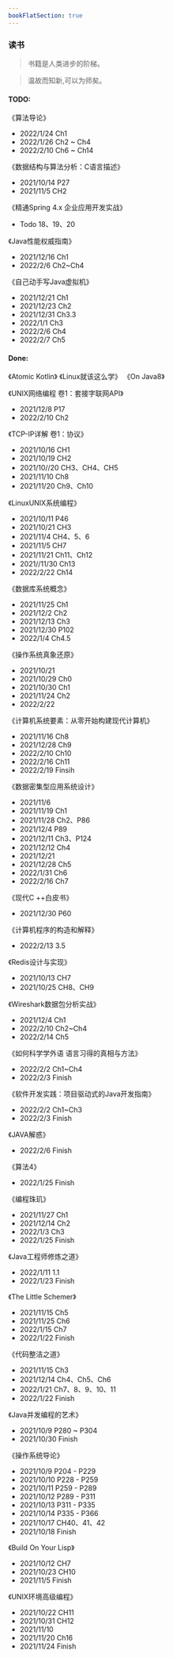 ```yaml
---
bookFlatSection: true
---
```


### 读书

> 书籍是人类进步的阶梯。

> 温故而知新,可以为师矣。

#### TODO:

《算法导论》
- 2022/1/24 Ch1
- 2022/1/26 Ch2 ~ Ch4
- 2022/2/10 Ch6 ~ Ch14

《数据结构与算法分析：C语言描述》
- 2021/10/14 P27
- 2021/11/5 CH2


《精通Spring 4.x  企业应用开发实战》
- Todo 18、19、20 

《Java性能权威指南》
- 2021/12/16 Ch1
- 2022/2/6 Ch2~Ch4

《自己动手写Java虚拟机》
- 2021/12/21 Ch1
- 2021/12/23 Ch2
- 2021/12/31 Ch3.3
- 2022/1/1 Ch3
- 2022/2/6 Ch4
- 2022/2/7 Ch5

#### Done:
《Atomic Kotlin》
《Linux就该这么学》
《On Java8》

《UNIX网络编程 卷1：套接字联网API》
- 2021/12/8 P17
- 2022/2/10 Ch2

《TCP-IP详解 卷1：协议》
- 2021/10/16 CH1
- 2021/10/19 CH2
- 2021/10//20 CH3、CH4、CH5
- 2021/11/10 Ch8
- 2021/11/20 Ch9、Ch10

《LinuxUNIX系统编程》
- 2021/10/11 P46
- 2021/10/21 CH3
- 2021/11/4  CH4、5、6
- 2021/11/5 CH7
- 2021/11/21 Ch11、Ch12
- 2021//11/30 Ch13
- 2022/2/22 Ch14

《数据库系统概念》
- 2021/11/25 Ch1
- 2021/12/2 Ch2
- 2021/12/13 Ch3
- 2021/12/30 P102
- 2022/1/4 Ch4.5

《操作系统真象还原》
- 2021/10/21 
- 2021/10/29 Ch0
- 2021/10/30 Ch1
- 2021/11/24 Ch2
- 2022/2/22

《计算机系统要素：从零开始构建现代计算机》
- 2021/11/16 Ch8
- 2021/12/28 Ch9
- 2022/2/10 Ch10
- 2022/2/16 Ch11
- 2022/2/19 Finsih

《数据密集型应用系统设计》
- 2021/11/6 
- 2021/11/19 Ch1
- 2021/11/28 Ch2、P86
- 2021/12/4 P89
- 2021/12/11 Ch3、P124
- 2021/12/12 Ch4
- 2021/12/21
- 2021/12/28 Ch5
- 2022/1/31 Ch6
- 2022/2/16 Ch7

《现代C ++白皮书》
- 2021/12/30 P60

《计算机程序的构造和解释》
- 2022/2/13 3.5

《Redis设计与实现》
- 2021/10/13 CH7
- 2021/10/25 CH8、CH9

《Wireshark数据包分析实战》
- 2021/12/4 Ch1
- 2022/2/10 Ch2~Ch4
- 2022/2/14 Ch5

《如何科学学外语 语言习得的真相与方法》
- 2022/2/2 Ch1~Ch4
- 2022/2/3 Finish

《软件开发实践：项目驱动式的Java开发指南》
- 2022/2/2 Ch1~Ch3
- 2022/2/3 Finish

《JAVA解惑》
- 2022/2/6 Finish

《算法4》
- 2022/1/25 Finish

《编程珠玑》
- 2021/11/27 Ch1
- 2021/12/14 Ch2
- 2022/1/3 Ch3
- 2022/1/25 Finish

《Java工程师修炼之道》
- 2022/1/11 1.1
- 2022/1/23 Finish

《The Little Schemer》
- 2021/11/15 Ch5
- 2021/11/25 Ch6
- 2022/1/15 Ch7
- 2022/1/22 Finish

《代码整洁之道》
- 2021/11/15 Ch3
- 2021/12/14 Ch4、Ch5、Ch6
- 2022/1/21 Ch7、8、9、10、11
- 2022/1/22 Finish

《Java并发编程的艺术》
- 2021/10/9 P280 ~ P304
- 2021/10/30 Finish

《操作系统导论》
- 2021/10/9 P204 - P229
- 2021/10/10 P228 - P259
- 2021/10/11 P259 - P289
- 2021/10/12 P289 - P311
- 2021/10/13 P311 - P335
- 2021/10/14 P335 - P366
- 2021/10/17 CH40、41、42
- 2021/10/18 Finish

《Build On Your Lisp》
- 2021/10/12 CH7
- 2021/10/23 CH10
- 2021/11/5 Finish

《UNIX环境高级编程》
- 2021/10/22 CH11
- 2021/10/31 CH12
- 2021/11/10 
- 2021/11/20 Ch16
- 2021/11/24 Finish